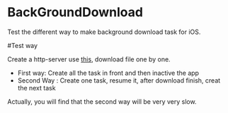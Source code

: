 # BackGroundDownload
Test the different way to make background download task for iOS.

#Test way

Create a http-server use [this](https://www.npmjs.com/package/http-server), download file one by one.

* First way: Create all the task in front and then inactive the app
* Second Way : Create one task, resume it, after download finish, creat the next task

Actually, you will find that the second way will be very very slow.
